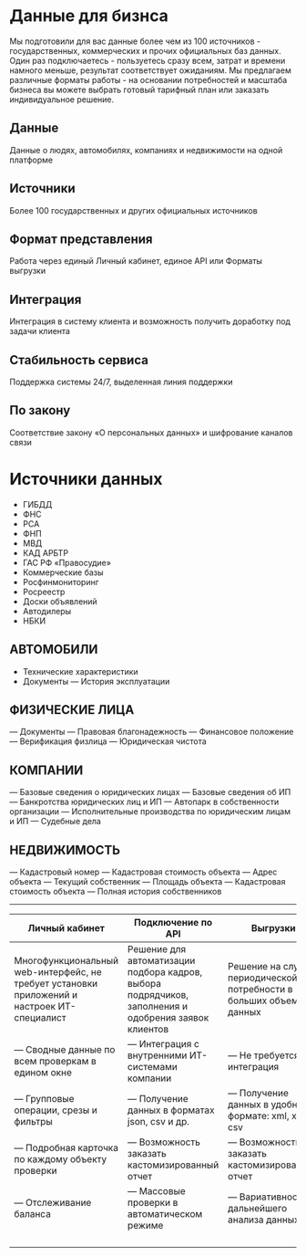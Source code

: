# Данные для бизнса

Мы подготовили для вас данные более чем из 100 источников - государственных, коммерческих и прочих официальных баз данных. Один раз подключаетесь - пользуетесь сразу всем, затрат и времени намного меньше, результат соответствует ожиданиям. Мы предлагаем различные форматы работы - на основании потребностей и масштаба бизнеса вы можете выбрать готовый тарифный план или заказать индивидуальное решение.


## Данные
Данные о людях, автомобилях, компаниях и недвижимости на одной платформе

##  Источники
Более 100 государственных
и других официальных источников


##  Формат представления
Работа через единый Личный кабинет, единое API или Форматы выгрузки


##  Интеграция
Интеграция в систему клиента и возможность получить 
доработку под задачи клиента


## Стабильность сервиса
Поддержка системы 24/7, выделенная линия поддержки


## По закону
Соответствие закону «О персональных данных» и шифрование каналов связи



# Источники данных
- ГИБДД
- ФНС
- РСА
- ФНП
- МВД
- КАД АРБТР
- ГАС РФ «Правосудие»
- Коммерческие базы
- Росфинмониторинг
- Росреестр
- Доски объявлений
- Автодилеры
- НБКИ


## АВТОМОБИЛИ
- Технические характеристики 
- Документы 
— История эксплуатации 

## ФИЗИЧЕСКИЕ ЛИЦА
— Документы
— Правовая благонадежность
— Финансовое положение
— Верификация физлица
— Юридическая чистота 


## КОМПАНИИ
— Базовые сведения о юридических лицах
— Базовые сведения об ИП
— Банкротства юридических лиц и ИП
— Автопарк в собственности организации
— Исполнительные производства по юридическим лицам и ИП
— Судебные дела 

## НЕДВИЖИМОСТЬ
— Кадастровый номер
— Кадастровая стоимость объекта
— Адрес объекта
— Текущий собственник
— Площадь объекта
— Кадастровая стоимость объекта
— Полная история собственников 


----
| Личный кабинет                                                                              | Подключение по API                                                                                   | Выгрузки                                                             |   |   |   |   |   |   |   |
|---------------------------------------------------------------------------------------------|------------------------------------------------------------------------------------------------------|----------------------------------------------------------------------|---|---|---|---|---|---|---|
| Многофункциональный web-интерфейс, не требует установки приложений и настроек ИТ-специалист | Решение для автоматизации подбора кадров, выбора подрядчиков, заполнения и одобрения заявок клиентов | Решение на случай периодической потребности в больших объемах данных |   |   |   |   |   |   |   |
| — Сводные данные по всем проверкам в едином окне                                            | — Интеграция с внутренними ИТ-системами компании                                                     | — Не требуется интеграция                                            |   |   |   |   |   |   |   |
| — Групповые операции, срезы и фильтры                                                       | — Получение данных в форматах json, csv и др.                                                        | — Получение данных в удобном формате: xml, xls, csv                  |   |   |   |   |   |   |   |
| — Подробная карточка по каждому объекту проверки                                            | — Возможность заказать кастомизированный отчет                                                       | — Возможность заказать кастомизированный отчет                       |   |   |   |   |   |   |   |
| — Отслеживание баланса                                                                      | — Массовые проверки в автоматическом режиме                                                          | — Вариативность дальнейшего анализа данных                           |   |   |   |   |   |   |   |
|                                                                                             |                                                                                                      |                                                                      |   |   |   |   |   |   |   |
|                                                                                             |                                                                                                      |                                                                      |   |   |   |   |   |   |   |
|                                                                                             |                                                                                                      |                                                                      |   |   |   |   |   |   |   |
|                                                                                             |                                                                                                      |                                                                      |   |   |   |   |   |   |   |

